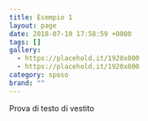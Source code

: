 ```yaml
---
title: Esempio 1
layout: page
date: 2018-07-10 17:58:59 +0000
tags: []
gallery:
  - https://placehold.it/1920x800
  - https://placehold.it/1920x800
category: sposo
brand: ""
---
```


Prova di testo di vestito
